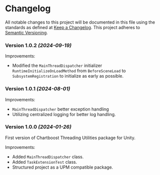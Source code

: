 # Changelog
All notable changes to this project will be documented in this file using the standards as defined at [Keep a Changelog](https://keepachangelog.com/en/1.0.0/). This project adheres to [Semantic Versioning](https://semver.org/spec/v2.0.0).

### Version 1.0.2 *(2024-09-19)*
Improvements:
- Modified the `MainThreadDispatcher` initializer `RuntimeInitializeOnLoadMethod` from `BeforeSceneLoad` to `SubsystemRegistration` to initialize as early as possible.

### Version 1.0.1 *(2024-08-01)*

Improvements:
- `MainThreadDispatcher` better exception handling
- Utilizing centralized logging for better log handling. 

### Version 1.0.0 *(2024-01-26)*

First version of Chartboost Threading Utilities package for Unity.

Improvements:
- Added `MainThreadDispatcher` class.
- Added `TaskExtensionTest` class.
- Structured project as a UPM compatible package.
